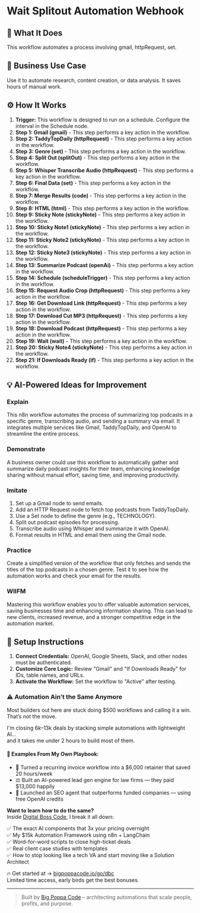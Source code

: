 # Wait Splitout Automation Webhook

## 🚀 What It Does
This workflow automates a process involving gmail, httpRequest, set.

## 💼 Business Use Case
Use it to automate research, content creation, or data analysis. It saves hours of manual work.

## ⚙️ How It Works
1.  **Trigger:** This workflow is designed to run on a schedule. Configure the interval in the Schedule node.
2. **Step 1: Gmail (gmail)** - This step performs a key action in the workflow.
3. **Step 2: TaddyTopDaily (httpRequest)** - This step performs a key action in the workflow.
4. **Step 3: Genre (set)** - This step performs a key action in the workflow.
5. **Step 4: Split Out (splitOut)** - This step performs a key action in the workflow.
6. **Step 5: Whisper Transcribe Audio (httpRequest)** - This step performs a key action in the workflow.
7. **Step 6: Final Data (set)** - This step performs a key action in the workflow.
8. **Step 7: Merge Results (code)** - This step performs a key action in the workflow.
9. **Step 8: HTML (html)** - This step performs a key action in the workflow.
10. **Step 9: Sticky Note (stickyNote)** - This step performs a key action in the workflow.
11. **Step 10: Sticky Note1 (stickyNote)** - This step performs a key action in the workflow.
12. **Step 11: Sticky Note2 (stickyNote)** - This step performs a key action in the workflow.
13. **Step 12: Sticky Note3 (stickyNote)** - This step performs a key action in the workflow.
14. **Step 13: Summarize Podcast (openAi)** - This step performs a key action in the workflow.
15. **Step 14: Schedule (scheduleTrigger)** - This step performs a key action in the workflow.
16. **Step 15: Request Audio Crop (httpRequest)** - This step performs a key action in the workflow.
17. **Step 16: Get Download Link (httpRequest)** - This step performs a key action in the workflow.
18. **Step 17: Download Cut MP3 (httpRequest)** - This step performs a key action in the workflow.
19. **Step 18: Download Podcast (httpRequest)** - This step performs a key action in the workflow.
20. **Step 19: Wait (wait)** - This step performs a key action in the workflow.
21. **Step 20: Sticky Note4 (stickyNote)** - This step performs a key action in the workflow.
22. **Step 21: If Downloads Ready (if)** - This step performs a key action in the workflow.

## 💡 AI-Powered Ideas for Improvement
### Explain
This n8n workflow automates the process of summarizing top podcasts in a specific genre, transcribing audio, and sending a summary via email. It integrates multiple services like Gmail, TaddyTopDaily, and OpenAI to streamline the entire process.

### Demonstrate
A business owner could use this workflow to automatically gather and summarize daily podcast insights for their team, enhancing knowledge sharing without manual effort, saving time, and improving productivity.

### Imitate
1. Set up a Gmail node to send emails.
2. Add an HTTP Request node to fetch top podcasts from TaddyTopDaily.
3. Use a Set node to define the genre (e.g., TECHNOLOGY).
4. Split out podcast episodes for processing.
5. Transcribe audio using Whisper and summarize it with OpenAI.
6. Format results in HTML and email them using the Gmail node.

### Practice
Create a simplified version of the workflow that only fetches and sends the titles of the top podcasts in a chosen genre. Test it to see how the automation works and check your email for the results.

### WIIFM
Mastering this workflow enables you to offer valuable automation services, saving businesses time and enhancing information sharing. This can lead to new clients, increased revenue, and a stronger competitive edge in the automation market.

## 🔧 Setup Instructions
1. **Connect Credentials:** OpenAI, Google Sheets, Slack, and other nodes must be authenticated.
2. **Customize Core Logic:** Review "Gmail" and "If Downloads Ready" for IDs, table names, and URLs.
3. **Activate the Workflow:** Set the workflow to "Active" after testing.

### ⚠️ Automation Ain’t the Same Anymore

Most builders out here are stuck doing $500 workflows and calling it a win.  
That’s not the move.  

I'm closing $6k–$13k deals by stacking simple automations with lightweight AI...  
and it takes me under 2 hours to build most of them.

#### 🧠 Examples From My Own Playbook:
- 🔁 Turned a recurring invoice workflow into a $6,000 retainer that saved 20 hours/week  
- ⚖️ Built an AI-powered lead gen engine for law firms — they paid $13,000 happily  
- 🚀 Launched an SEO agent that outperforms funded companies — using free OpenAI credits  

**Want to learn how to do the same?**  
Inside [Digital Boss Code](https://bigpoppacode.io/go/dbc), I break it all down:

✅ The exact AI components that 3x your pricing overnight  
✅ My $15k Automation Framework using n8n + LangChain  
✅ Word-for-word scripts to close high-ticket deals  
✅ Real client case studies with templates  
✅ How to stop looking like a tech VA and start moving like a Solution Architect  

🔥 Get started at → [bigpoppacode.io/go/dbc](https://bigpoppacode.io/go/dbc)  
Limited time access, early birds get the best bonuses.

---
> Built by [Big Poppa Code](https://bigpoppacode.io) – architecting automations that scale people, profits, and purpose.
